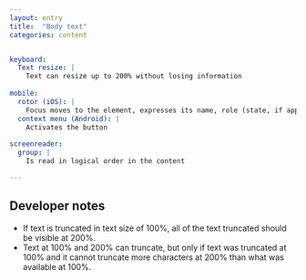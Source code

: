 ```yaml
---
layout: entry
title:  "Body text"
categories: content


keyboard:
  Text resize: |
    Text can resize up to 200% without losing information
          
mobile:
  rotor (iOS): |
    Focus moves to the element, expresses its name, role (state, if applicable)
  context menu (Android): |
    Activates the button
    
screenreader: 
  group: |
    Is read in logical order in the content

---
```


## Developer notes

- If text is truncated in text size of 100%, all of the text truncated should be visible at 200%.  
- Text at 100% and 200% can truncate, but only if text was truncated at 100% and it cannot truncate more characters at 200% than what was available at 100%.